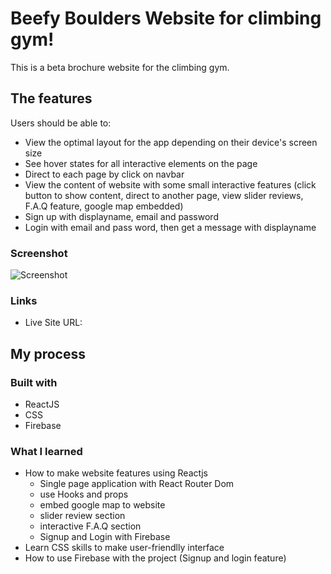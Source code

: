 # Beefy Boulders Website for climbing gym!

This is a beta brochure website for the climbing gym.

## The features

Users should be able to:

- View the optimal layout for the app depending on their device's screen size
- See hover states for all interactive elements on the page
- Direct to each page by click on navbar 
- View the content of website with some small interactive features (click button to show content, direct to another page, view slider reviews, F.A.Q feature, google map embedded)
- Sign up with displayname, email and password
- Login with email and pass word, then get a message with displayname 


### Screenshot
![Screenshot](../beefy-boulders/src/images/screenshot.png)

### Links

- Live Site URL: 

## My process
### Built with

- ReactJS
- CSS
- Firebase

### What I learned

- How to make website features using Reactjs
  + Single page application with React Router Dom
  + use Hooks and props
  + embed google map to website
  + slider review section
  + interactive F.A.Q section
  + Signup and Login with Firebase
- Learn CSS skills to make user-friendlly interface
- How to use Firebase with the project (Signup and login feature)